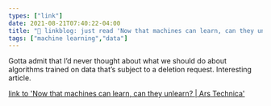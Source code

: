 ```yaml
---
types: ["link"]
date: 2021-08-21T07:40:22-04:00
title: "🔗 linkblog: just read 'Now that machines can learn, can they unlearn? | Ars Technica'"
tags: ["machine learning","data"]
---
```

Gotta admit that I’d never thought about what we should do about algorithms trained on data that’s subject to a deletion request. Interesting article.
 
[link to 'Now that machines can learn, can they unlearn? | Ars Technica'](https://arstechnica.com/information-technology/2021/08/now-that-machines-can-learn-can-they-unlearn/)

